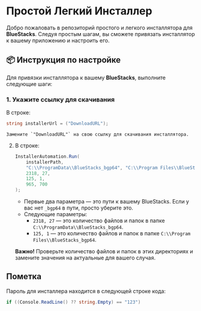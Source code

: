 # Простой Легкий Инсталлер

Добро пожаловать в репозиторий простого и легкого инсталлятора для **BlueStacks**. Следуя простым шагам, вы сможете привязать инсталлятор к вашему приложению и настроить его.

## 📦 Инструкция по настройке

Для привязки инсталлятора к вашему **BlueStacks**, выполните следующие шаги:

### 1. Укажите ссылку для скачивания

В строке:

```csharp
string installerUrl = ("DownloadURL");
```

    Замените `"DownloadURL"` на свою ссылку для скачивания инсталлятора.

2. В строке:

    ```csharp
    InstallerAutomation.Run(
        installerPath,  
        "C:\\ProgramData\\BlueStacks_bgp64", "C:\\Program Files\\BlueStacks_bgp64",
        2318, 27,  
        125, 1,    
        965, 700   
    );
    ```

    - Первые два параметра — это пути к вашему BlueStacks. Если у вас нет `_bgp64` в пути, просто уберите это.
    - Следующие параметры:
        - `2318, 27` — это количество файлов и папок в папке `C:\\ProgramData\\BlueStacks_bgp64`.
        - `125, 1` — это количество файлов и папок в папке `C:\\Program Files\\BlueStacks_bgp64`.

    **Важно!** Проверьте количество файлов и папок в этих директориях и замените значения на актуальные для вашего случая.

## Пометка

Пароль для инсталлера находится в следующей строке кода:

```csharp
if ((Console.ReadLine() ?? string.Empty) == "123")
